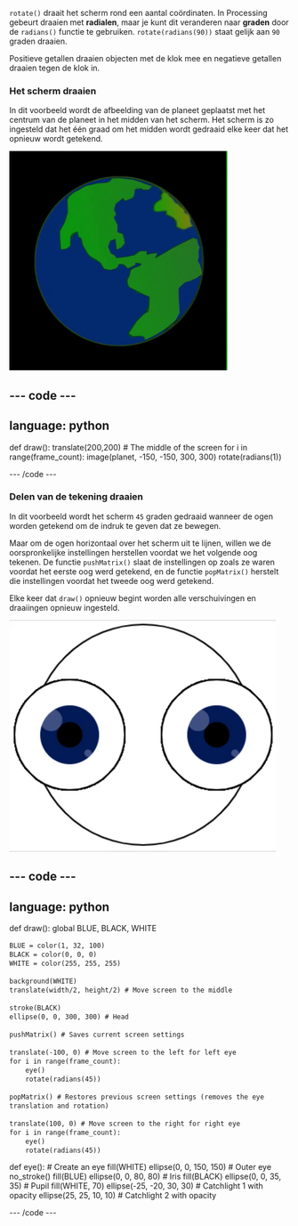 
`rotate()` draait het scherm rond een aantal coördinaten. In Processing gebeurt draaien met **radialen**, maar je kunt dit veranderen naar **graden** door de `radians()` functie te gebruiken. `rotate(radians(90))` staat gelijk aan `90` graden draaien.

Positieve getallen draaien objecten met de klok mee en negatieve getallen draaien tegen de klok in.

### Het scherm draaien

In dit voorbeeld wordt de afbeelding van de planeet geplaatst met het centrum van de planeet in het midden van het scherm. Het scherm is zo ingesteld dat het één graad om het midden wordt gedraaid elke keer dat het opnieuw wordt getekend.

![Het uitvoergebied met een planeet die rond het midden draait](images/rotate_planet.gif)

--- code ---
---
language: python
---

def draw(): translate(200,200) # The middle of the screen for i in range(frame_count): image(planet, -150, -150, 300, 300) rotate(radians(1))

--- /code ---

### Delen van de tekening draaien

In dit voorbeeld wordt het scherm `45` graden gedraaid wanneer de ogen worden getekend om de indruk te geven dat ze bewegen.

Maar om de ogen horizontaal over het scherm uit te lijnen, willen we de oorspronkelijke instellingen herstellen voordat we het volgende oog tekenen. De functie `pushMatrix()` slaat de instellingen op zoals ze waren voordat het eerste oog werd getekend, en de functie `popMatrix()` herstelt die instellingen voordat het tweede oog werd getekend.

Elke keer dat `draw()` opnieuw begint worden alle verschuivingen en draaiingen opnieuw ingesteld.

![Het uitvoergebied met een bewegend beeld van een roterend oog gemaakt van cirkels](images/rotate_eyes.gif)

--- code ---
---
language: python
---

def draw(): global BLUE, BLACK, WHITE

    BLUE = color(1, 32, 100)
    BLACK = color(0, 0, 0)
    WHITE = color(255, 255, 255)
    
    background(WHITE)
    translate(width/2, height/2) # Move screen to the middle 
    
    stroke(BLACK)
    ellipse(0, 0, 300, 300) # Head
    
    pushMatrix() # Saves current screen settings
    
    translate(-100, 0) # Move screen to the left for left eye
    for i in range(frame_count):
        eye()
        rotate(radians(45))
    
    popMatrix() # Restores previous screen settings (removes the eye translation and rotation)
    
    translate(100, 0) # Move screen to the right for right eye
    for i in range(frame_count):
        eye()
        rotate(radians(45))

def eye(): # Create an eye fill(WHITE) ellipse(0, 0, 150, 150) # Outer eye no_stroke() fill(BLUE) ellipse(0, 0, 80, 80) # Iris fill(BLACK) ellipse(0, 0, 35, 35) # Pupil fill(WHITE, 70) ellipse(-25, -20, 30, 30) # Catchlight 1 with opacity ellipse(25, 25, 10, 10) # Catchlight 2 with opacity

--- /code ---
